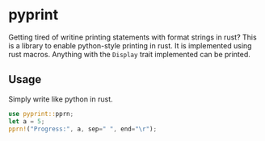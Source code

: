 # pyprint

Getting tired of writine printing statements with format strings in rust? This is a library to enable python-style printing in rust. It is implemented using rust macros. Anything with the `Display` trait implemented can be printed.

## Usage

Simply write like python in rust.

```rust
use pyprint::pprn;
let a = 5;
pprn!("Progress:", a, sep=" ", end="\r");
```

